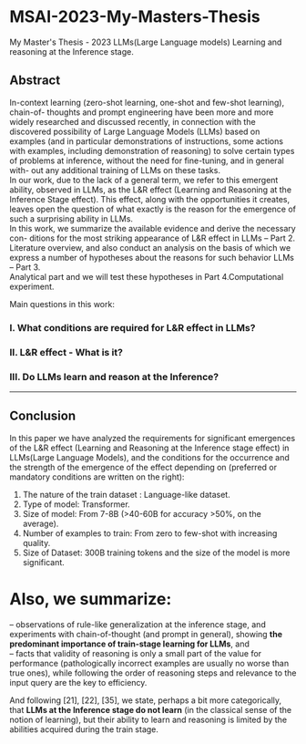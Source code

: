 # MSAI-2023-My-Masters-Thesis
My Master's Thesis - 2023 LLMs(Large Language models) Learning and reasoning at the Inference stage.

## Abstract  

In-context learning (zero-shot learning, one-shot and few-shot learning), chain-of-
thoughts and prompt engineering have been more and more widely researched and
discussed recently, in connection with the discovered possibility of Large Language
Models (LLMs) based on examples (and in particular demonstrations of instructions,
some actions with examples, including demonstration of reasoning) to solve certain
types of problems at inference, without the need for fine-tuning, and in general with-
out any additional training of LLMs on these tasks.  
In our work, due to the lack of a general term, we refer to this emergent ability,
observed in LLMs, as the L&R effect (Learning and Reasoning at the Inference
Stage effect). This effect, along with the opportunities it creates, leaves open the
question of what exactly is the reason for the emergence of such a surprising ability
in LLMs.  
In this work, we summarize the available evidence and derive the necessary con-
ditions for the most striking appearance of L&R effect in LLMs – Part 2.  
Literature overview, and also conduct an analysis on the basis of which we express a number of
hypotheses about the reasons for such behavior LLMs – Part 3.  
Analytical part and we will test these hypotheses in Part 4.Computational experiment.  
  
Main questions in this work:  
  
### I. What conditions are required for L&R effect in LLMs?  
### II. L&R effect - What is it?  
### III. Do LLMs learn and reason at the Inference?  
 

---
## Conclusion

In this paper we have analyzed the requirements for significant emergences
of the L&R effect (Learning and Reasoning at the Inference stage effect)
in LLMs(Large Language Models), and the conditions for the occurrence and the
strength of the emergence of the effect depending on (preferred or mandatory
conditions are written on the right):  
1. The nature of the train dataset : Language-like dataset.  
2. Type of model: Transformer.  
3. Size of model: From 7-8B (>40-60B for accuracy >50%, on the average).  
4. Number of examples to train: From zero to few-shot with increasing quality.  
5. Size of Dataset: 300B training tokens and the size of the model is more
significant.  

# Also, we summarize:  
– observations of rule-like generalization at the inference stage, and experiments
with chain-of-thought (and prompt in general), showing **the predominant importance of train-stage learning for LLMs**, and  
– facts that validity of reasoning is only a small part of the value for performance
(pathologically incorrect examples are usually no worse than true ones),
while following the order of reasoning steps and relevance to the input query are
the key to efficiency.  

And following [21], [22], [35], we state, perhaps a bit more categorically, that
**LLMs at the Inference stage do not learn** (in the classical sense of the notion
of learning), but their ability to learn and reasoning is limited by the abilities
acquired during the train stage.  